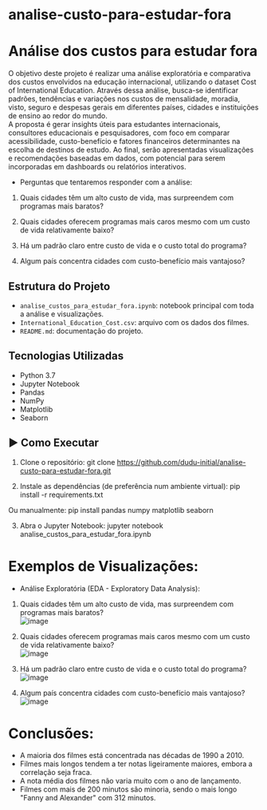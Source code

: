 # analise-custo-para-estudar-fora

# Análise dos custos para estudar fora

O objetivo deste projeto é realizar uma análise exploratória e comparativa dos custos envolvidos na educação internacional, utilizando o dataset Cost of International Education. Através dessa análise, busca-se identificar padrões, tendências e variações nos custos de mensalidade, moradia, visto, seguro e despesas gerais em diferentes países, cidades e instituições de ensino ao redor do mundo.
<br>
A proposta é gerar insights úteis para estudantes internacionais, consultores educacionais e pesquisadores, com foco em comparar acessibilidade, custo-benefício e fatores financeiros determinantes na escolha de destinos de estudo. Ao final, serão apresentadas visualizações e recomendações baseadas em dados, com potencial para serem incorporadas em dashboards ou relatórios interativos.

- Perguntas que tentaremos responder com a análise:

1. Quais cidades têm um alto custo de vida, mas surpreendem com programas mais baratos?

2. Quais cidades oferecem programas mais caros mesmo com um custo de vida relativamente baixo?

3. Há um padrão claro entre custo de vida e o custo total do programa?

4. Algum país concentra cidades com custo-benefício mais vantajoso?

## Estrutura do Projeto

- `analise_custos_para_estudar_fora.ipynb`: notebook principal com toda a análise e visualizações.
- `International_Education_Cost.csv`: arquivo com os dados dos filmes.
- `README.md`: documentação do projeto.

## Tecnologias Utilizadas

- Python 3.7
- Jupyter Notebook
- Pandas
- NumPy
- Matplotlib
- Seaborn

## ▶️ Como Executar

1. Clone o repositório:
   git clone https://github.com/dudu-initial/analise-custo-para-estudar-fora.git

2. Instale as dependências (de preferência num ambiente virtual):
  pip install -r requirements.txt

Ou manualmente:
  pip install pandas numpy matplotlib seaborn

3. Abra o Jupyter Notebook:
  jupyter notebook analise_custos_para_estudar_fora.ipynb

# Exemplos de Visualizações:

- Análise Exploratória (EDA - Exploratory Data Analysis):

  

1. Quais cidades têm um alto custo de vida, mas surpreendem com programas mais baratos? <br>![image](https://github.com/user-attachments/assets/0475cf2a-05cf-4279-91c3-b98d6b5bf871)

2. Quais cidades oferecem programas mais caros mesmo com um custo de vida relativamente baixo?<br> ![image](https://github.com/user-attachments/assets/fba45754-dec3-4b77-b154-04a634e801e2)

3. Há um padrão claro entre custo de vida e o custo total do programa?<br> ![image](https://github.com/user-attachments/assets/8efa8dda-2a64-48a8-86b8-5eefc98ab9c0)

4. Algum país concentra cidades com custo-benefício mais vantajoso?<br> ![image](https://github.com/user-attachments/assets/44c2b932-3af5-4f14-92df-ea6e7da08ed0)


# Conclusões: 

- A maioria dos filmes está concentrada nas décadas de 1990 a 2010.
- Filmes mais longos tendem a ter notas ligeiramente maiores, embora a correlação seja fraca.
- A nota média dos filmes não varia muito com o ano de lançamento.
- Filmes com mais de 200 minutos são minoria, sendo o mais longo "Fanny and Alexander" com 312 minutos.
